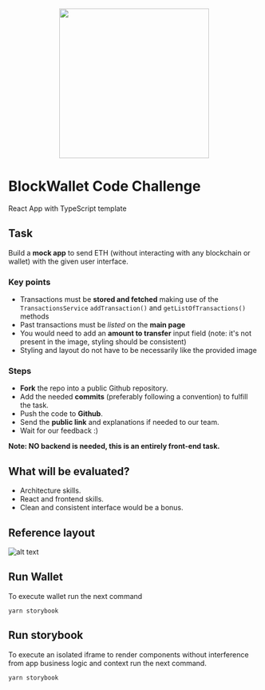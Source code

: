 <br /> 
<p align="center">
  <a href="https://blockwallet.io">
    <picture>
      <source media="(prefers-color-scheme: dark)" srcset="https://user-images.githubusercontent.com/11839151/188500975-8cd95d07-c419-48aa-bb85-4200a6526f68.svg" />
      <source media="(prefers-color-scheme: light)" srcset="https://blockwallet.io/static/images/logo-blockwallet-black.svg" />
      <img src="[https://blockwallet.io/static/images/logo-medium.svg](https://user-images.githubusercontent.com/11839151/188500975-8cd95d07-c419-48aa-bb85-4200a6526f68.svg)" width="300" />
    </picture>
  </a>
</p>

# BlockWallet Code Challenge

React App with TypeScript template

## Task

Build a **mock app** to send ETH (without interacting with any blockchain or wallet) with the given user interface.

### Key points

- Transactions must be **stored and fetched** making use of the `TransactionsService` `addTransaction()` and `getListOfTransactions()` methods
- Past transactions must be _listed_ on the **main page**
- You would need to add an **amount to transfer** input field (note: it's not present in the image, styling should be consistent)
- Styling and layout do not have to be necessarily like the provided image

### Steps

- **Fork** the repo into a public Github repository.
- Add the needed **commits** (preferably following a convention) to fulfill the task.
- Push the code to **Github**.
- Send the **public link** and explanations if needed to our team.
- Wait for our feedback :)

**Note: NO backend is needed, this is an entirely front-end task.**

## What will be evaluated?

- Architecture skills.
- React and frontend skills.
- Clean and consistent interface would be a bonus.

## Reference layout

![alt text](test-task-ui.png)

## Run Wallet

To execute wallet run the next command

```
yarn storybook
```

## Run storybook

To execute an isolated iframe to render components without interference from app business logic and context run the next command.

```
yarn storybook
```
